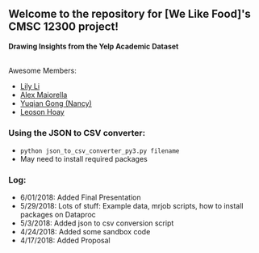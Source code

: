 ## Welcome to the repository for [We Like Food]'s CMSC 12300 project! 

**Drawing Insights from the Yelp Academic Dataset**
<br>
<br>

Awesome Members:
* [Lily Li](https://github.com/mouyun-lily-li)
* [Alex Maiorella](https://github.com/donkeyteethUX)
* [Yuqian Gong (Nancy)](https://github.com/yuqian919)
* [Leoson Hoay](https://github.com/LeosonH)

### Using the JSON to CSV converter:
* `python json_to_csv_converter_py3.py filename`
* May need to install required packages

### Log:
* 6/01/2018: Added Final Presentation
* 5/29/2018: Lots of stuff: Example data, mrjob scripts, how to install packages on Dataproc
* 5/3/2018: Added json to csv conversion script
* 4/24/2018: Added some sandbox code
* 4/17/2018: Added Proposal 

